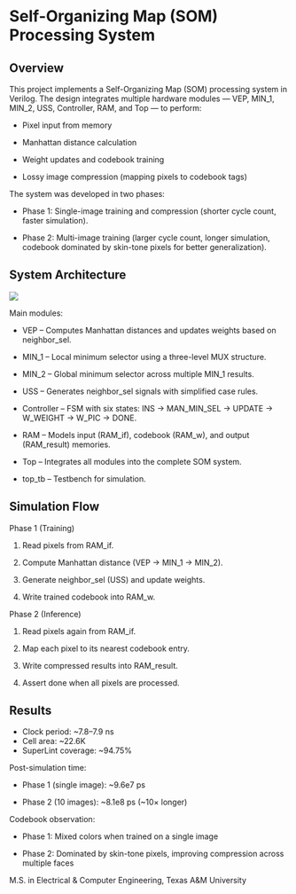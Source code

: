 # Self-Organizing Map (SOM) Processing System

## Overview

This project implements a Self-Organizing Map (SOM) processing system in Verilog. The design integrates multiple hardware modules — VEP, MIN_1, MIN_2, USS, Controller, RAM, and Top — to perform:

 - Pixel input from memory

 - Manhattan distance calculation

 - Weight updates and codebook training

 - Lossy image compression (mapping pixels to codebook tags)

The system was developed in two phases:

 - Phase 1: Single-image training and compression (shorter cycle count, faster simulation).

 - Phase 2: Multi-image training (larger cycle count, longer simulation, codebook dominated by skin-tone pixels for better generalization).

## System Architecture

![](figure)

Main modules:

 - VEP – Computes Manhattan distances and updates weights based on neighbor_sel.

 - MIN_1 – Local minimum selector using a three-level MUX structure.

 - MIN_2 – Global minimum selector across multiple MIN_1 results.

 - USS – Generates neighbor_sel signals with simplified case rules.

 - Controller – FSM with six states: INS → MAN_MIN_SEL → UPDATE → W_WEIGHT → W_PIC → DONE.

 - RAM – Models input (RAM_if), codebook (RAM_w), and output (RAM_result) memories.

 - Top – Integrates all modules into the complete SOM system.

 - top_tb – Testbench for simulation.


## Simulation Flow

Phase 1 (Training)
 1. Read pixels from RAM_if.

 2. Compute Manhattan distance (VEP → MIN_1 → MIN_2).

 3. Generate neighbor_sel (USS) and update weights.

 4. Write trained codebook into RAM_w.

Phase 2 (Inference)

 1. Read pixels again from RAM_if.

 2. Map each pixel to its nearest codebook entry.

 3. Write compressed results into RAM_result.

 4. Assert done when all pixels are processed.

## Results
 - Clock period: ~7.8–7.9 ns
 - Cell area: ~22.6K
 - SuperLint coverage: ~94.75%

Post-simulation time:

 - Phase 1 (single image): ~9.6e7 ps

 - Phase 2 (10 images): ~8.1e8 ps (~10× longer)

Codebook observation:

 - Phase 1: Mixed colors when trained on a single image

 - Phase 2: Dominated by skin-tone pixels, improving compression across multiple faces

M.S. in Electrical & Computer Engineering, Texas A&M University
